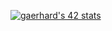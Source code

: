 [![gaerhard's 42 stats](https://badge.mediaplus.ma/darkblue/gaerhard?1337Badge=off&42Network=off&UM6P=off)](https://github.com/oakoudad/badge42)
<!---
- 👋 Hi, I’m @Gaerhard
- 👀 I’m interested in ...
- 🌱 I’m currently learning ...
- 💞️ I’m looking to collaborate on ...
- 📫 How to reach me ...


Gaerhard/Gaerhard is a ✨ special ✨ repository because its `README.md` (this file) appears on your GitHub profile.
You can click the Preview link to take a look at your changes.
--->
